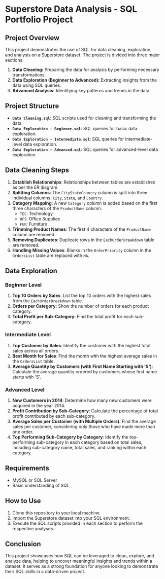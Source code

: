 
# Superstore Data Analysis - SQL Portfolio Project

## Project Overview

This project demonstrates the use of SQL for data cleaning, exploration, and analysis on a Superstore dataset. The project is divided into three major sections:

1. **Data Cleaning:** Preparing the data for analysis by performing necessary transformations.
2. **Data Exploration (Beginner to Advanced):** Extracting insights from the data using SQL queries.
3. **Advanced Analysis:** Identifying key patterns and trends in the data.

## Project Structure

- **`Data Cleaning.sql`**: SQL scripts used for cleaning and transforming the data.
- **`Data Exploration - Beginner.sql`**: SQL queries for basic data exploration.
- **`Data Exploration - Intermediate.sql`**: SQL queries for intermediate-level data exploration.
- **`Data Exploration - Advanced.sql`**: SQL queries for advanced-level data exploration.

## Data Cleaning Steps

1. **Establish Relationships**: Relationships between tables are established as per the ER diagram.
2. **Splitting Columns**: The `CityStateCountry` column is split into three individual columns: `City`, `State`, and `Country`.
3. **Category Mapping**: A new `Category` column is added based on the first three characters of the `ProductName` column:
   - `TEC`: Technology
   - `OFS`: Office Supplies
   - `FUR`: Furniture
4. **Trimming Product Names**: The first 4 characters of the `ProductName` column are removed.
5. **Removing Duplicates**: Duplicate rows in the `EachOrderBreakdown` table are removed.
6. **Handling Missing Values**: Blanks in the `OrderPriority` column in the `OrdersList` table are replaced with `NA`.

## Data Exploration

### Beginner Level
1. **Top 10 Orders by Sales**: List the top 10 orders with the highest sales from the `EachOrderBreakdown` table.
2. **Orders per Category**: Show the number of orders for each product category.
3. **Total Profit per Sub-Category**: Find the total profit for each sub-category.

### Intermediate Level
1. **Top Customer by Sales**: Identify the customer with the highest total sales across all orders.
2. **Best Month for Sales**: Find the month with the highest average sales in the `OrdersList` table.
3. **Average Quantity by Customers (with First Name Starting with 'S')**: Calculate the average quantity ordered by customers whose first name starts with 'S'.

### Advanced Level
1. **New Customers in 2014**: Determine how many new customers were acquired in the year 2014.
2. **Profit Contribution by Sub-Category**: Calculate the percentage of total profit contributed by each sub-category.
3. **Average Sales per Customer (with Multiple Orders)**: Find the average sales per customer, considering only those who have made more than one order.
4. **Top Performing Sub-Category by Category**: Identify the top-performing sub-category in each category based on total sales, including sub-category name, total sales, and ranking within each category.

## Requirements
- MySQL or SQL Server
- Basic understanding of SQL

## How to Use
1. Clone this repository to your local machine.
2. Import the Superstore dataset into your SQL environment.
3. Execute the SQL scripts provided in each section to perform the respective analyses.

## Conclusion
This project showcases how SQL can be leveraged to clean, explore, and analyze data, helping to uncover meaningful insights and trends within a dataset. It serves as a strong foundation for anyone looking to demonstrate their SQL skills in a data-driven project.
